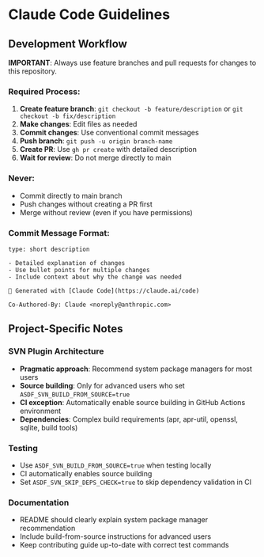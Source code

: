 # Claude Code Guidelines

## Development Workflow

**IMPORTANT**: Always use feature branches and pull requests for changes to this repository.

### Required Process:
1. **Create feature branch**: `git checkout -b feature/description` or `git checkout -b fix/description`
2. **Make changes**: Edit files as needed
3. **Commit changes**: Use conventional commit messages
4. **Push branch**: `git push -u origin branch-name`
5. **Create PR**: Use `gh pr create` with detailed description
6. **Wait for review**: Do not merge directly to main

### Never:
- Commit directly to main branch
- Push changes without creating a PR first
- Merge without review (even if you have permissions)

### Commit Message Format:
```
type: short description

- Detailed explanation of changes
- Use bullet points for multiple changes
- Include context about why the change was needed

🤖 Generated with [Claude Code](https://claude.ai/code)

Co-Authored-By: Claude <noreply@anthropic.com>
```

## Project-Specific Notes

### SVN Plugin Architecture
- **Pragmatic approach**: Recommend system package managers for most users
- **Source building**: Only for advanced users who set `ASDF_SVN_BUILD_FROM_SOURCE=true`
- **CI exception**: Automatically enable source building in GitHub Actions environment
- **Dependencies**: Complex build requirements (apr, apr-util, openssl, sqlite, build tools)

### Testing
- Use `ASDF_SVN_BUILD_FROM_SOURCE=true` when testing locally
- CI automatically enables source building
- Set `ASDF_SVN_SKIP_DEPS_CHECK=true` to skip dependency validation in CI

### Documentation
- README should clearly explain system package manager recommendation
- Include build-from-source instructions for advanced users
- Keep contributing guide up-to-date with correct test commands